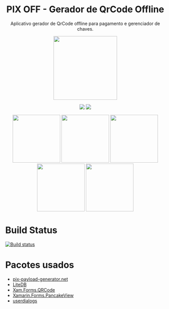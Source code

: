 <h1 align='center'> PIX OFF - Gerador de QrCode Offline </h1>
<p align='center'> Aplicativo gerador de QrCode offline para pagamento e gerenciador de chaves. </p>

<p align='center'> 
  <img width='200' src='https://github.com/alexandresanlim/PixQrCodeGeneratorOffline/blob/master/PixQrCodeGeneratorOffline/PixQrCodeGeneratorOffline.Android/Resources/drawable/splash.png?raw=true' />
 </p>
 
 <p align='center'> 
  <a href='https://play.google.com/store/apps/details?id=io.github.pixqrcodegeneratoroffline'><img src="https://img.shields.io/badge/Google_Play-414141?style=for-the-badge&logo=google-play&logoColor=white" /></a>
  <a href='https://install.appcenter.ms/users/alexandre.sanlim/apps/pix-off/distribution_groups/public'><img src="https://img.shields.io/badge/Android_Apk-3DDC84?style=for-the-badge&logo=android&logoColor=white" /></a>
</p>
    
<p align='center'>
  <img width="150" src="https://github.com/alexandresanlim/XamarinUI.MyGallery/blob/master/screen/android/pixqrcodegeneratoroffline/0.jpg?raw=true"/> <img width="150" src="https://github.com/alexandresanlim/XamarinUI.MyGallery/blob/master/screen/android/pixqrcodegeneratoroffline/1.jpg?raw=true"/> <img width="150" src="https://github.com/alexandresanlim/XamarinUI.MyGallery/blob/master/screen/android/pixqrcodegeneratoroffline/2.jpg?raw=true"/> <img width="150" src="https://github.com/alexandresanlim/XamarinUI.MyGallery/blob/master/screen/android/pixqrcodegeneratoroffline/3.jpg?raw=true"/> <img width="150" src="https://github.com/alexandresanlim/XamarinUI.MyGallery/blob/master/screen/android/pixqrcodegeneratoroffline/4.jpg?raw=true"/>
 </p>
  
<!-- <p align='center'>
  <img width="200" src="https://github.com/alexandresanlim/XamarinUI.MyGallery/blob/master/screen/android/pixqrcodegeneratoroffline/animation.gif?raw=true"/> 
 </p> -->


# Build Status
[![Build status](https://build.appcenter.ms/v0.1/apps/114095c5-8cba-402d-94bb-31a1f3df8a98/branches/master/badge)](https://appcenter.ms)

# Pacotes usados
- [pix-payload-generator.net](https://github.com/alexandresanlim/pix-payload-generator.net)
- [LiteDB](https://github.com/mbdavid/LiteDB)
- [Xam.Forms.QRCode](https://github.com/dotnet-ad/Xam.Forms.QRCode)
- [Xamarin.Forms.PancakeView](https://github.com/sthewissen/Xamarin.Forms.PancakeView)
- [userdialogs](https://github.com/aritchie/userdialogs)




